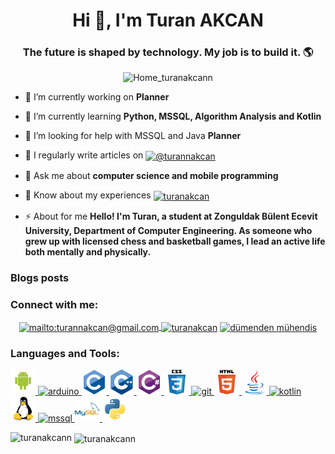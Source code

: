 <h1 align="center">Hi 👋, I'm Turan AKCAN</h1>
<h3 align="center">The future is shaped by technology. My job is to build it. 🌎</h3>

<p align="center">
    <img src="https://media4.giphy.com/media/v1.Y2lkPTc5MGI3NjExOXEzY3N0eXNsdXRucTloaW1id2xrcGRmanpqZ2IxbXZwOHFvc2g4YSZlcD12MV9pbnRlcm5hbF9naWZfYnlfaWQmY3Q9Zw/dBsJwo17cbYvs8vqfx/giphy.webp" alt="Home_turanakcann">
</p>

- 🔭 I’m currently working on **Planner**

- 🌱 I’m currently learning **Python, MSSQL, Algorithm Analysis and Kotlin**

- 🤝 I’m looking for help with MSSQL and Java **Planner**

- 📝 I regularly write articles on <a href="https://medium.com/@turannakcan" target="blank"><img align="center" src="https://raw.githubusercontent.com/rahuldkjain/github-profile-readme-generator/master/src/images/icons/Social/medium.svg" alt="@turannakcan" height="30" width="40" /></a>

- 💬 Ask me about **computer science and mobile programming**

- 📄 Know about my experiences <a href="https://linkedin.com/in/turanakcan" target="blank"><img align="center" src="https://raw.githubusercontent.com/rahuldkjain/github-profile-readme-generator/master/src/images/icons/Social/linked-in-alt.svg" alt="turanakcan" height="30" width="40" /></a> 


- ⚡ About for me **Hello! I'm Turan, a student at Zonguldak Bülent Ecevit University, Department of Computer Engineering. As someone who grew up with licensed chess and basketball games, I lead an active life both mentally and physically.**

### Blogs posts
<!-- BLOG-POST-LIST:START -->
<!-- BLOG-POST-LIST:END -->

<h3 align="left">Connect with me:</h3>
<p align="center">
    <a href="mailto:turannakcan@gmail.com" target="_blank"> <img align="center" src="https://raw.githubusercontent.com/rahuldkjain/github-profile-readme-generator/master/src/images/icons/Social/rss.svg" alt="mailto:turannakcan@gmail.com" height="24" width="28" /> </a>
<a href="https://linkedin.com/in/turanakcan" target="blank"><img align="center" src="https://raw.githubusercontent.com/rahuldkjain/github-profile-readme-generator/master/src/images/icons/Social/linked-in-alt.svg" alt="turanakcan" height="30" width="40" /></a> 
<a href="https://www.youtube.com/c/@dumendenmuhendis" target="blank"><img align="center" src="https://raw.githubusercontent.com/rahuldkjain/github-profile-readme-generator/master/src/images/icons/Social/youtube.svg" alt="dümenden mühendis" height="30" width="40" /></a>
</p>

<h3 align="left">Languages and Tools:</h3>
<p align="left"> <a href="https://developer.android.com" target="_blank" rel="noreferrer"> <img src="https://raw.githubusercontent.com/devicons/devicon/master/icons/android/android-original-wordmark.svg" alt="android" width="40" height="40"/> </a> <a href="https://www.arduino.cc/" target="_blank" rel="noreferrer"> <img src="https://cdn.worldvectorlogo.com/logos/arduino-1.svg" alt="arduino" width="40" height="40"/> </a> <a href="https://www.cprogramming.com/" target="_blank" rel="noreferrer"> <img src="https://raw.githubusercontent.com/devicons/devicon/master/icons/c/c-original.svg" alt="c" width="40" height="40"/> </a> <a href="https://www.w3schools.com/cpp/" target="_blank" rel="noreferrer"> <img src="https://raw.githubusercontent.com/devicons/devicon/master/icons/cplusplus/cplusplus-original.svg" alt="cplusplus" width="40" height="40"/> </a> <a href="https://www.w3schools.com/cs/" target="_blank" rel="noreferrer"> <img src="https://raw.githubusercontent.com/devicons/devicon/master/icons/csharp/csharp-original.svg" alt="csharp" width="40" height="40"/> </a> <a href="https://www.w3schools.com/css/" target="_blank" rel="noreferrer"> <img src="https://raw.githubusercontent.com/devicons/devicon/master/icons/css3/css3-original-wordmark.svg" alt="css3" width="40" height="40"/> </a> <a href="https://git-scm.com/" target="_blank" rel="noreferrer"> <img src="https://www.vectorlogo.zone/logos/git-scm/git-scm-icon.svg" alt="git" width="40" height="40"/> </a> <a href="https://www.w3.org/html/" target="_blank" rel="noreferrer"> <img src="https://raw.githubusercontent.com/devicons/devicon/master/icons/html5/html5-original-wordmark.svg" alt="html5" width="40" height="40"/> </a> <a href="https://www.java.com" target="_blank" rel="noreferrer"> <img src="https://raw.githubusercontent.com/devicons/devicon/master/icons/java/java-original.svg" alt="java" width="40" height="40"/> </a> <a href="https://kotlinlang.org" target="_blank" rel="noreferrer"> <img src="https://www.vectorlogo.zone/logos/kotlinlang/kotlinlang-icon.svg" alt="kotlin" width="40" height="40"/> </a> <a href="https://www.linux.org/" target="_blank" rel="noreferrer"> <img src="https://raw.githubusercontent.com/devicons/devicon/master/icons/linux/linux-original.svg" alt="linux" width="40" height="40"/> </a> <a href="https://www.microsoft.com/en-us/sql-server" target="_blank" rel="noreferrer"> <img src="https://www.svgrepo.com/show/303229/microsoft-sql-server-logo.svg" alt="mssql" width="40" height="40"/> </a> <a href="https://www.mysql.com/" target="_blank" rel="noreferrer"> <img src="https://raw.githubusercontent.com/devicons/devicon/master/icons/mysql/mysql-original-wordmark.svg" alt="mysql" width="40" height="40"/> </a> <a href="https://www.python.org" target="_blank" rel="noreferrer"> <img src="https://raw.githubusercontent.com/devicons/devicon/master/icons/python/python-original.svg" alt="python" width="40" height="40"/> </a> </p>

<p><img align="left" src="https://github-readme-stats.vercel.app/api/top-langs?username=turanakcann&show_icons=true&locale=en&layout=compact" alt="turanakcann" /></p>

<p>&nbsp;<img align="center" src="https://github-readme-stats.vercel.app/api?username=turanakcann&show_icons=true&locale=en" alt="turanakcann" /></p>

